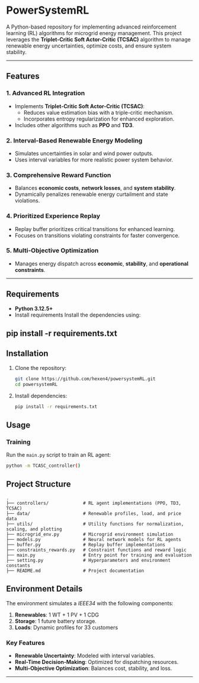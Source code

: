 # **PowerSystemRL**

A Python-based repository for implementing advanced reinforcement learning (RL) algorithms for microgrid energy management. This project leverages the **Triplet-Critic Soft Actor-Critic (TCSAC)** algorithm to manage renewable energy uncertainties, optimize costs, and ensure system stability.

---

## **Features**

### **1. Advanced RL Integration**
- Implements **Triplet-Critic Soft Actor-Critic (TCSAC)**:
  - Reduces value estimation bias with a triple-critic mechanism.
  - Incorporates entropy regularization for enhanced exploration.
- Includes other algorithms such as **PPO** and **TD3**.

### **2. Interval-Based Renewable Energy Modeling**
- Simulates uncertainties in solar and wind power outputs.
- Uses interval variables for more realistic power system behavior.

### **3. Comprehensive Reward Function**
- Balances **economic costs**, **network losses**, and **system stability**.
- Dynamically penalizes renewable energy curtailment and state violations.

### **4. Prioritized Experience Replay**
- Replay buffer prioritizes critical transitions for enhanced learning.
- Focuses on transitions violating constraints for faster convergence.

### **5. Multi-Objective Optimization**
- Manages energy dispatch across **economic**, **stability**, and **operational constraints**.

---

## **Requirements**
- **Python 3.12.5+**
- Install requirements
Install the dependencies using:

pip install -r requirements.txt
---

## **Installation**
1. Clone the repository:
   ```bash
   git clone https://github.com/hexen4/powersystemRL.git
   cd powersystemRL
   ```
2. Install dependencies:
   ```bash
   pip install -r requirements.txt
   ```


## **Usage**

### **Training**
Run the `main.py` script to train an RL agent:
```bash
python -m TCASC_controller()
```


## **Project Structure**

```plaintext
.
├── controllers/             # RL agent implementations (PPO, TD3, TCSAC)
├── data/                    # Renewable profiles, load, and price data
├── utils/                   # Utility functions for normalization, scaling, and plotting
├── microgrid_env.py         # Microgrid environment simulation
├── models.py                # Neural network models for RL agents
├── buffer.py                # Replay buffer implementations
├── constraints_rewards.py   # Constraint functions and reward logic
├── main.py                  # Entry point for training and evaluation
├── setting.py               # Hyperparameters and environment constants
├── README.md                # Project documentation
```

## **Environment Details**
The environment simulates a *IEEE34* with the following components:
1. **Renewables**: 1 WT + 1 PV + 1 CDG
2. **Storage**: 1 future battery storage.
3. **Loads**: Dynamic profiles for 33 customers

### **Key Features**
- **Renewable Uncertainty**: Modeled with interval variables.
- **Real-Time Decision-Making**: Optimized for dispatching resources.
- **Multi-Objective Optimization**: Balances cost, stability, and loss.

---
